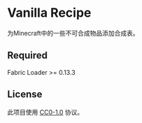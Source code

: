 # Vanilla Recipe

为Minecraft中的一些不可合成物品添加合成表。

## Required

Fabric Loader >= 0.13.3

## License

此项目使用 [CC0-1.0](LICENSE) 协议。